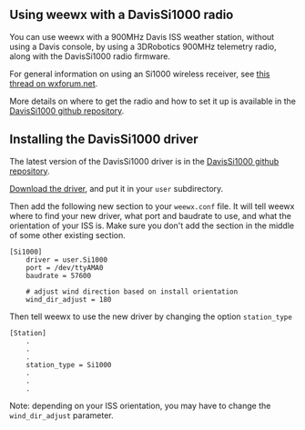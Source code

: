 Using weewx with a DavisSi1000 radio
------------------------------------

You can use weewx with a 900MHz Davis ISS weather station, without using a Davis console, by using a 3DRobotics 900MHz telemetry radio, along with the DavisSi1000 radio firmware.

For general information on using an Si1000 wireless receiver, see [this thread on wxforum.net](http://www.wxforum.net/index.php?topic=18718.0).

More details on where to get the radio and how to set it up is available in the [DavisSi1000 github repository](http://github.com/tridge/DavisSi1000).

Installing the DavisSi1000 driver
--------------------------------

The latest version of the DavisSi1000 driver is in the [DavisSi1000 github repository](https://github.com/tridge/DavisSi1000/blob/origin/weewx/Si1000.py).

[Download the driver](https://raw.githubusercontent.com/tridge/DavisSi1000/origin/weewx/Si1000.py), and put it in your `user` subdirectory.

Then add the following new section to your `weewx.conf` file. It will tell weewx where to find your new driver, what port and baudrate to use, and what the orientation of your ISS is. Make sure you don't add the section in the middle of some other existing section. 

```
[Si1000]
    driver = user.Si1000
    port = /dev/ttyAMA0
    baudrate = 57600

    # adjust wind direction based on install orientation
    wind_dir_adjust = 180
```

Then tell weewx to use the new driver by changing the option `station_type`

```
[Station]
    .
    .
    .
    station_type = Si1000
    .
    .
    .
```

Note: depending on your ISS orientation, you may have to change the `wind_dir_adjust` parameter.
